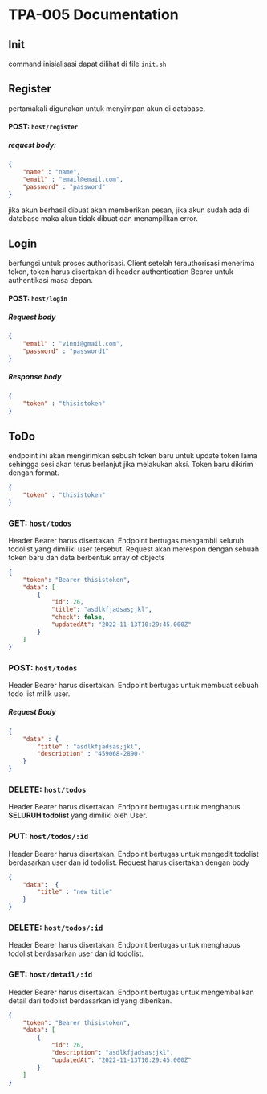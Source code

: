 # TPA-005 Documentation

## Init
command inisialisasi dapat dilihat di file `init.sh`

## Register
pertamakali digunakan untuk menyimpan akun di database.
#### POST: `host/register`
##### request body:
```json
{
    "name" : "name",
    "email" : "email@email.com",
    "password" : "password"
}
```

jika akun berhasil dibuat akan memberikan pesan, jika akun sudah ada di database maka akun tidak dibuat dan menampilkan error.


## Login
berfungsi untuk proses authorisasi. Client setelah terauthorisasi menerima token, token harus disertakan di header authentication Bearer untuk authentikasi masa depan.

#### POST: `host/login`
##### Request body
```json
{
    "email" : "vinni@gmail.com",
    "password" : "password1"
}
```
##### Response body
```json
{
    "token" : "thisistoken"
}
```
## ToDo
endpoint ini akan mengirimkan sebuah token baru untuk update token lama sehingga sesi akan terus berlanjut jika melakukan aksi. Token baru dikirim dengan format.
```json
{
    "token" : "thisistoken"
}
```

### GET: `host/todos`
Header Bearer harus disertakan. Endpoint bertugas mengambil seluruh todolist yang dimiliki user tersebut. Request akan merespon dengan sebuah token baru dan data berbentuk array of objects
```json
{
    "token": "Bearer thisistoken",
    "data": [
        {
            "id": 26,
            "title": "asdlkfjadsas;jkl",
            "check": false,
            "updatedAt": "2022-11-13T10:29:45.000Z"
        }
    ]
}
```

### POST: `host/todos`
Header Bearer harus disertakan. Endpoint bertugas untuk membuat sebuah todo list milik user.

##### Request Body
```json
{
    "data" : {
        "title" : "asdlkfjadsas;jkl",
        "description" : "459068-2890-"
    }
}
```



### DELETE: `host/todos`
Header Bearer harus disertakan. Endpoint bertugas untuk menghapus **SELURUH todolist** yang dimiliki oleh User.

### PUT: `host/todos/:id`
Header Bearer harus disertakan. Endpoint bertugas untuk mengedit todolist berdasarkan user dan id todolist. Request harus disertakan dengan body
```json
{
    "data":  {
        "title" : "new title"
    }
}
```

### DELETE: `host/todos/:id`
Header Bearer harus disertakan. Endpoint bertugas untuk menghapus todolist berdasarkan user dan id todolist.

### GET: `host/detail/:id`
Header Bearer harus disertakan. Endpoint bertugas untuk mengembalikan detail dari todolist berdasarkan id yang diberikan.
```json
{
    "token": "Bearer thisistoken",
    "data": [
        {
            "id": 26,
            "description": "asdlkfjadsas;jkl",
            "updatedAt": "2022-11-13T10:29:45.000Z"
        }
    ]
}
```
